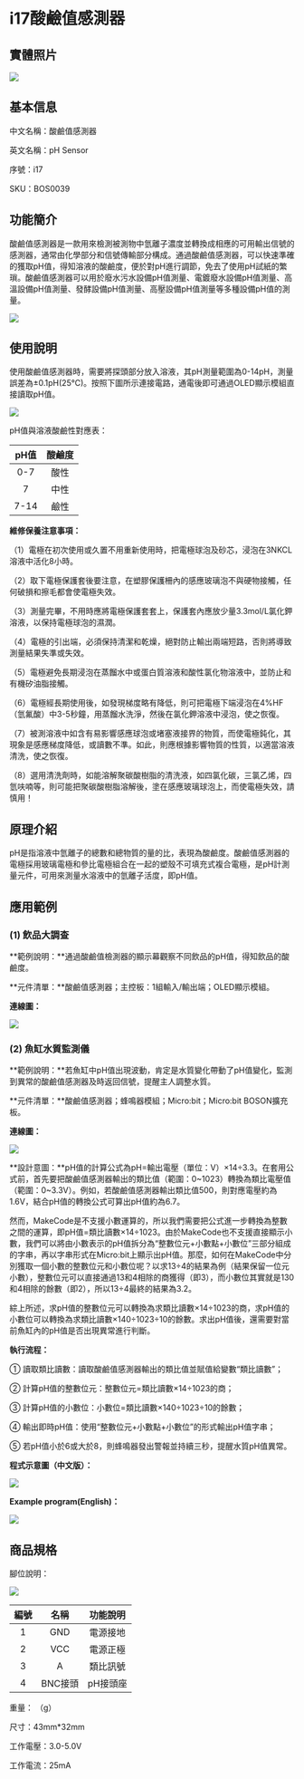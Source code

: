 # i17酸鹼值感測器

## 實體照片

![](<../../../.gitbook/assets/bosonph-chuan-gan-qi-shi-wu-tu-pian (1) (1).jpg>)

## 基本信息

中文名稱：酸鹼值感測器

英文名稱：pH Sensor

序號：i17

SKU：BOS0039

## 功能簡介

酸鹼值感測器是一款用來檢測被測物中氫離子濃度並轉換成相應的可用輸出信號的感測器，通常由化學部分和信號傳輸部分構成。通過酸鹼值感測器，可以快速準確的獲取pH值，得知溶液的酸鹼度，便於對pH進行調節，免去了使用pH試紙的繁瑣。酸鹼值感測器可以用於廢水污水設備pH值測量、電鍍廢水設備pH值測量、高溫設備pH值測量、發酵設備pH值測量、高壓設備pH值測量等多種設備pH值的測量。

![](../../../.gitbook/assets/pH_sensor_intro.png)

## 使用說明

使用酸鹼值感測器時，需要將探頭部分放入溶液，其pH測量範圍為0-14pH，測量誤差為±0.1pH(25℃)。按照下圖所示連接電路，通電後即可通過OLED顯示模組直接讀取pH值。

![](<../../../.gitbook/assets/oled_module_example5 (3).png>)

pH值與溶液酸鹼性對應表：

| **pH值** | **酸鹼度** |
| :-----: | :-----: |
|   0-7   |    酸性   |
|    7    |    中性   |
|   7-14  |    鹼性   |

**維修保養注意事項：**

（1）電極在初次使用或久置不用重新使用時，把電極球泡及砂芯，浸泡在3NKCL溶液中活化8小時。

（2）取下電極保護套後要注意，在塑膠保護柵內的感應玻璃泡不與硬物接觸，任何破損和擦毛都會使電極失效。

（3）測量完畢，不用時應將電極保護套套上，保護套內應放少量3.3mol/L氯化鉀溶液，以保持電極球泡的濕潤。

（4）電極的引出端，必須保持清潔和乾燥，絕對防止輸出兩端短路，否則將導致測量結果失準或失效。

（5）電極避免長期浸泡在蒸餾水中或蛋白質溶液和酸性氯化物溶液中，並防止和有機矽油脂接觸。

（6）電極經長期使用後，如發現梯度略有降低，則可把電極下端浸泡在4%HF（氫氟酸）中3-5秒鐘，用蒸餾水洗淨，然後在氯化鉀溶液中浸泡，使之恢復。

（7）被測溶液中如含有易影響感應球泡或堵塞液接界的物質，而使電極鈍化，其現象是感應梯度降低，或讀數不準。如此，則應根據影響物質的性質，以適當溶液清洗，使之恢復。

（8）選用清洗劑時，如能溶解聚碳酸樹脂的清洗液，如四氯化碳，三氯乙烯，四氫呋喃等，則可能把聚碳酸樹脂溶解後，塗在感應玻璃球泡上，而使電極失效，請慎用！

## 原理介紹

pH是指溶液中氫離子的總數和總物質的量的比，表現為酸鹼度。酸鹼值感測器的電極採用玻璃電極和參比電極組合在一起的塑殼不可填充式複合電極，是pH計測量元件，可用來測量水溶液中的氫離子活度，即pH值。

## 應用範例

### (1) 飲品大調查

**範例說明：**通過酸鹼值檢測器的顯示幕觀察不同飲品的pH值，得知飲品的酸鹼度。

**元件清單：**酸鹼值感測器；主控板：1組輸入/輸出端；OLED顯示模組。

**連線圖：**

![](<../../../.gitbook/assets/oled_module_example5 (4).png>)

### (2) 魚缸水質監測儀

**範例說明：**若魚缸中pH值出現波動，肯定是水質變化帶動了pH值變化，監測到異常的酸鹼值感測器及時返回信號，提醒主人調整水質。

**元件清單：**酸鹼值感測器；蜂鳴器模組；Micro:bit；Micro:bit BOSON擴充板。

**連線圖：**

![](../../../.gitbook/assets/pH_sensor_example2.png)

**設計意圖：**pH值的計算公式為pH=輸出電壓（單位：V）×14÷3.3。在套用公式前，首先要把酸鹼值感測器輸出的類比值（範圍：0\~1023）轉換為類比電壓值（範圍：0\~3.3V）。例如，若酸鹼值感測器輸出類比值500，則對應電壓約為1.6V，結合pH值的轉換公式可算出pH值約為6.7。

然而，MakeCode是不支援小數運算的，所以我們需要把公式進一步轉換為整數之間的運算，即pH值=類比讀數×14÷1023。由於MakeCode也不支援直接顯示小數，我們可以將由小數表示的pH值拆分為“整數位元+小數點+小數位”三部分組成的字串，再以字串形式在Micro:bit上顯示出pH值。那麼，如何在MakeCode中分別獲取一個小數的整數位元和小數位呢？以求13÷4的結果為例（結果保留一位元小數），整數位元可以直接通過13和4相除的商獲得（即3），而小數位其實就是130和4相除的餘數（即2），所以13÷4最終的結果為3.2。

綜上所述，求pH值的整數位元可以轉換為求類比讀數×14÷1023的商，求pH值的小數位可以轉換為求類比讀數×140÷1023÷10的餘數。求出pH值後，還需要對當前魚缸內的pH值是否出現異常進行判斷。

**執行流程：**

① 讀取類比讀數：讀取酸鹼值感測器輸出的類比值並賦值給變數“類比讀數”；

② 計算pH值的整數位元：整數位元=類比讀數×14÷1023的商；

③ 計算pH值的小數位：小數位=類比讀數×140÷1023÷10的餘數；

④ 輸出即時pH值：使用“整數位元+小數點+小數位”的形式輸出pH值字串；

⑤ 若pH值小於6或大於8，則蜂鳴器發出警報並持續三秒，提醒水質pH值異常。

**程式示意圖（中文版）：**

![](../../../.gitbook/assets/pH_sensor_prg_ch_tw.png)

**Example program(English)：**

![](<../../../.gitbook/assets/boson_pH传感器\_应用样例2\_程序示意图英文版 (1).png>)

## 商品規格

腳位說明：

![](../../../.gitbook/assets/pH_sensor_spec.png)

| **編號** | **名稱** | **功能說明** |
| :----: | :----: | :------: |
|    1   |   GND  |   電源接地   |
|    2   |   VCC  |   電源正極   |
|    3   |    A   |   類比訊號   |
|    4   |  BNC接頭 |   pH接頭座  |

重量： （g）

尺寸：43mm\*32mm

工作電壓：3.0-5.0V

工作電流：25mA
